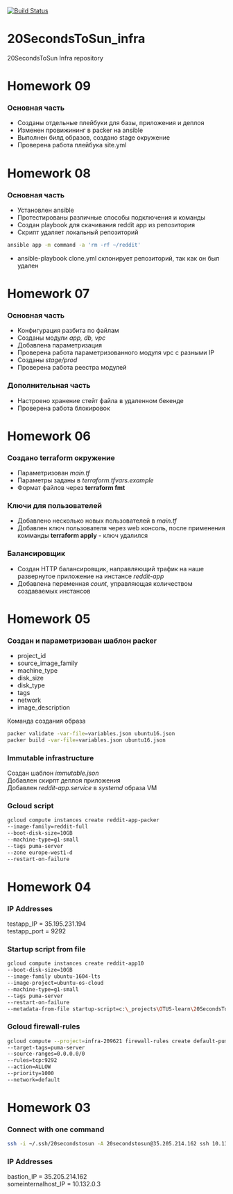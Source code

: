 [![Build Status](https://travis-ci.com/Otus-DevOps-2018-05/20SecondsToSun_infra.svg?branch=master)](https://travis-ci.com/Otus-DevOps-2018-05/20SecondsToSun_infra)
# 20SecondsToSun_infra

20SecondsToSun Infra repository

# Homework 09
### Основная часть
- Созданы отдельные плейбуки для базы, приложения и деплоя
- Изменен провижининг в packer на ansible
- Выполнен билд образов, создано stage окружение
- Проверена работа плейбука site.yml 

# Homework 08
### Основная часть
- Установлен ansible
- Протестированы различные способы подключения и команды
- Создан playbook для скачивания reddit app из репозитория
- Скрипт удаляет локальный репозиторий

```bash
ansible app -m command -a 'rm -rf ~/reddit'
```
- ansible-playbook clone.yml склонирует репозиторий, так как он был удален

# Homework 07
### Основная часть
- Конфигурация разбита по файлам
- Созданы модули *app, db, vpc*
- Добавлена параметризация
- Проверена работа параметризованного модуля vpc с разными IP
- Созданы *stage/prod*
- Проверена работа реестра модулей
### Дополнительная часть
- Настроено хранение стейт файла в удаленном бекенде
- Проверена работа блокировок

# Homework 06
### Создано terraform окружение
- Параметризован *main.tf*
- Параметры заданы в *terraform.tfvars.example*
- Формат файлов через **terraform fmt**

### Ключи для пользователей
- Добавлено несколько новых пользователей в *main.tf*
- Добавлен ключ пользователя через web консоль, после применения комманды **terraform apply** - ключ удалился

### Балансировщик
- Создан HTTP балансировщик, направляющий трафик на наше развернутое приложение на инстансе *reddit-app*
- Добавлена переменная *count*, управляющая количеством создаваемых инстансов

# Homework 05
### Создан и параметризован шаблон packer
- project_id
- source_image_family
- machine_type
- disk_size
- disk_type
- tags
- network
- image_description

Команда создания образа
```bash
packer validate -var-file=variables.json ubuntu16.json
packer build -var-file=variables.json ubuntu16.json
```
### Immutable infrastructure
Создан шаблон *immutable.json*<br/>
Добавлен скирпт деплоя приложения<br/>
Добавлен *reddit-app.service* в *systemd* образа VM

### Gcloud script
```bash
gcloud compute instances create reddit-app-packer
--image-family=reddit-full 
--boot-disk-size=10GB 
--machine-type=g1-small 
--tags puma-server 
--zone europe-west1-d 
--restart-on-failure
```

# Homework 04

### IP Addresses

testapp_IP = 35.195.231.194<br/>
testapp_port = 9292

### Startup script from file
```bash
gcloud compute instances create reddit-app10 
--boot-disk-size=10GB 
--image-family ubuntu-1604-lts 
--image-project=ubuntu-os-cloud 
--machine-type=g1-small 
--tags puma-server 
--restart-on-failure 
--metadata-from-file startup-script=c:\_projects\OTUS-learn\20SecondsToSun_infra\startup_script.sh
```

### Gcloud firewall-rules
```bash
gcloud compute --project=infra-209621 firewall-rules create default-puma-server-1
--target-tags=puma-server 
--source-ranges=0.0.0.0/0
--rules=tcp:9292
--action=ALLOW
--priority=1000
--network=default
```

# Homework 03

### Connect with one command

```bash
ssh -i ~/.ssh/20secondstosun -A 20secondstosun@35.205.214.162 ssh 10.132.0.3
```

### IP Addresses

bastion_IP = 35.205.214.162<br/>
someinternalhost_IP = 10.132.0.3
